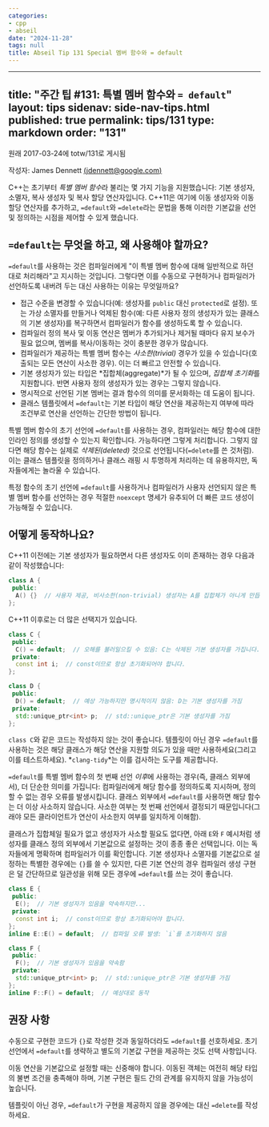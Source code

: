 ```yaml
---
categories:
- cpp
- abseil
date: "2024-11-28"
tags: null
title: Abseil Tip 131 Special 멤버 함수와 = default
---
```


---
title: "주간 팁 #131: 특별 멤버 함수와 `= default`"
layout: tips
sidenav: side-nav-tips.html
published: true
permalink: tips/131
type: markdown
order: "131"
---

원래 2017-03-24에 totw/131로 게시됨

작성자: James Dennett [(jdennett@google.com)](mailto:jdennett@google.com)

C++는 초기부터 *특별 멤버 함수*라 불리는 몇 가지 기능을 지원했습니다: 기본 생성자, 소멸자, 복사 생성자 및 복사 할당 연산자입니다. C++11은 여기에 이동 생성자와 이동 할당 연산자를 추가하고, `=default`와 `=delete`라는 문법을 통해 이러한 기본값을 선언 및 정의하는 시점을 제어할 수 있게 했습니다.

## `=default`는 무엇을 하고, 왜 사용해야 할까요?

`=default`를 사용하는 것은 컴파일러에게 "이 특별 멤버 함수에 대해 일반적으로 하던 대로 처리해라"고 지시하는 것입니다. 그렇다면 이를 수동으로 구현하거나 컴파일러가 선언하도록 내버려 두는 대신 사용하는 이유는 무엇일까요?

- 접근 수준을 변경할 수 있습니다(예: 생성자를 `public` 대신 `protected`로 설정). 또는 가상 소멸자를 만들거나 억제된 함수(예: 다른 사용자 정의 생성자가 있는 클래스의 기본 생성자)를 복구하면서 컴파일러가 함수를 생성하도록 할 수 있습니다.
- 컴파일러 정의 복사 및 이동 연산은 멤버가 추가되거나 제거될 때마다 유지 보수가 필요 없으며, 멤버를 복사/이동하는 것이 충분한 경우가 많습니다.
- 컴파일러가 제공하는 특별 멤버 함수는 *사소한(trivial)* 경우가 있을 수 있습니다(호출되는 모든 연산이 사소한 경우). 이는 더 빠르고 안전할 수 있습니다.
- 기본 생성자가 있는 타입은 *집합체(aggregate)*가 될 수 있으며, *집합체 초기화*를 지원합니다. 반면 사용자 정의 생성자가 있는 경우는 그렇지 않습니다.
- 명시적으로 선언된 기본 멤버는 결과 함수의 의미를 문서화하는 데 도움이 됩니다.
- 클래스 템플릿에서 `=default`는 기본 타입이 해당 연산을 제공하는지 여부에 따라 조건부로 연산을 선언하는 간단한 방법이 됩니다.

특별 멤버 함수의 초기 선언에 `=default`를 사용하는 경우, 컴파일러는 해당 함수에 대한 인라인 정의를 생성할 수 있는지 확인합니다. 가능하다면 그렇게 처리합니다. 그렇지 않다면 해당 함수는 실제로 *삭제된(deleted)* 것으로 선언됩니다(`=delete`를 쓴 것처럼). 이는 클래스 템플릿을 정의하거나 클래스 래핑 시 투명하게 처리하는 데 유용하지만, 독자들에게는 놀라울 수 있습니다.

특정 함수의 초기 선언에 `=default`를 사용하거나 컴파일러가 사용자 선언되지 않은 특별 멤버 함수를 선언하는 경우 적절한 `noexcept` 명세가 유추되어 더 빠른 코드 생성이 가능해질 수 있습니다.

## 어떻게 동작하나요?

C++11 이전에는 기본 생성자가 필요하면서 다른 생성자도 이미 존재하는 경우 다음과 같이 작성했습니다:

```c++
class A {
 public:
  A() {}  // 사용자 제공, 비사소한(non-trivial) 생성자는 A를 집합체가 아니게 만듭니다.
};
```

C++11 이후로는 더 많은 선택지가 있습니다.

```c++
class C {
 public:
  C() = default;  // 오해를 불러일으킬 수 있음: C는 삭제된 기본 생성자를 가집니다.
 private:
  const int i;  // const이므로 항상 초기화되어야 합니다.
};

class D {
 public:
  D() = default;  // 예상 가능하지만 명시적이지 않음: D는 기본 생성자를 가짐
 private:
  std::unique_ptr<int> p;  // std::unique_ptr은 기본 생성자를 가짐
};
```

`class C`와 같은 코드는 작성하지 않는 것이 좋습니다. 템플릿이 아닌 경우 `=default`를 사용하는 것은 해당 클래스가 해당 연산을 지원할 의도가 있을 때만 사용하세요(그리고 이를 테스트하세요). *`clang-tidy`*는 이를 검사하는 도구를 제공합니다.

`=default`를 특별 멤버 함수의 첫 번째 선언 *이후*에 사용하는 경우(즉, 클래스 외부에서), 더 단순한 의미를 가집니다: 컴파일러에게 해당 함수를 정의하도록 지시하며, 정의할 수 없는 경우 오류를 발생시킵니다. 클래스 외부에서 `=default`를 사용하면 해당 함수는 더 이상 사소하지 않습니다. 사소한 여부는 첫 번째 선언에서 결정되기 때문입니다(그래야 모든 클라이언트가 연산이 사소한지 여부를 일치하게 이해함).

클래스가 집합체일 필요가 없고 생성자가 사소할 필요도 없다면, 아래 `E`와 `F` 예시처럼 생성자를 클래스 정의 외부에서 기본값으로 설정하는 것이 종종 좋은 선택입니다. 이는 독자들에게 명확하며 컴파일러가 이를 확인합니다. 기본 생성자나 소멸자를 기본값으로 설정하는 특별한 경우에는 `{}`를 쓸 수 있지만, 다른 기본 연산의 경우 컴파일러 생성 구현은 덜 간단하므로 일관성을 위해 모든 경우에 `=default`를 쓰는 것이 좋습니다.

```c++
class E {
 public:
  E();  // 기본 생성자가 있음을 약속하지만...
 private:
  const int i;  // const이므로 항상 초기화되어야 합니다.
};
inline E::E() = default;  // 컴파일 오류 발생: `i`를 초기화하지 않음

class F {
 public:
  F();  // 기본 생성자가 있음을 약속함
 private:
  std::unique_ptr<int> p;  // std::unique_ptr은 기본 생성자를 가짐
};
inline F::F() = default;  // 예상대로 동작
```

## 권장 사항

수동으로 구현한 코드가 `{}`로 작성한 것과 동일하더라도 `=default`를 선호하세요. 초기 선언에서 `=default`를 생략하고 별도의 기본값 구현을 제공하는 것도 선택 사항입니다.

이동 연산을 기본값으로 설정할 때는 신중해야 합니다. 이동된 객체는 여전히 해당 타입의 불변 조건을 충족해야 하며, 기본 구현은 필드 간의 관계를 유지하지 않을 가능성이 높습니다.

템플릿이 아닌 경우, `=default`가 구현을 제공하지 않을 경우에는 대신 `=delete`를 작성하세요.